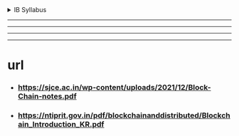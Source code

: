 


<details>
  <summary>IB Syllabus</summary>

---
---
![image](https://github.com/user-attachments/assets/6b8072f2-ae54-4236-8996-4bcf7cf2585a)
 
</details>

---
---


---
---
# url 
- ### https://sjce.ac.in/wp-content/uploads/2021/12/Block-Chain-notes.pdf
- ### https://ntiprit.gov.in/pdf/blockchainanddistributed/Blockchain_Introduction_KR.pdf


 

 
